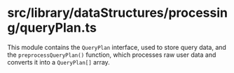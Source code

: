 src/library/dataStructures/processing/queryPlan.ts
===
This module contains the `QueryPlan` interface, used to store query data, and the `preprocessQueryPlan()` function,
which processes raw user data and converts it into a `QueryPlan[]` array.